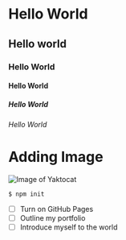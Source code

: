 # Hello World
## Hello world
### Hello World
#### Hello World
##### Hello World
###### Hello World

# Adding Image
![Image of Yaktocat](https://octodex.github.com/images/yaktocat.png)

```
$ npm init
```

- [ ] Turn on GitHub Pages
- [ ] Outline my portfolio
- [ ] Introduce myself to the world
